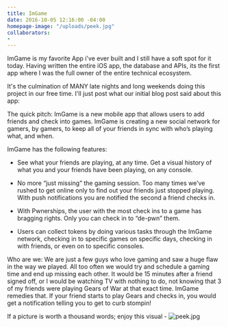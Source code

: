 ```yaml
---
title: ImGame
date: 2016-10-05 12:16:00 -04:00
homepage-image: "/uploads/peek.jpg"
collaborators:
- 
---
```


ImGame is my favorite App i've ever built and I still have a soft spot for it today. Having written the entire iOS app, the database and APIs, its the first app where I was the full owner of the entire technical ecosystem.

It's the culmination of MANY late nights and long weekends doing this project in our free time. I'll just post what our initial blog post said about this app:

The quick pitch:  ImGame is a new mobile app that allows users to add friends and check into games.  ImGame is creating a new social network for gamers, by gamers, to keep all of your friends in sync with who’s playing what, and when. 

ImGame has the following features:
* See what your friends are playing, at any time. Get a visual history of what you and your friends have been playing, on any console.

* No more “just missing” the gaming session.  Too many times we’ve rushed to get online only to find out your friends just stopped playing.  With push notifications you are notified the second a friend checks in.

* With Pwnerships, the user with the most check ins to a game has bragging rights.  Only you can check in to “de-pwn” them.

* Users can collect tokens by doing various tasks through the ImGame network, checking in to specific games on specific days, checking in with friends, or even on to specific consoles.

Who are we: We are just a few guys who love gaming and saw a huge flaw in the way we played.  All too often we would try and schedule a gaming time and end up missing each other.  It would be 15 minutes after a friend signed off, or I would be watching TV with nothing to do, not knowing that 3 of my friends were playing Gears of War at that exact time.  ImGame remedies that.  If your friend starts to play Gears and checks in, you would get a notification telling you to get to curb stompin!

If a picture is worth a thousand words; enjoy this visual - 
![peek.jpg](http://imga.me/images/1000.png )


